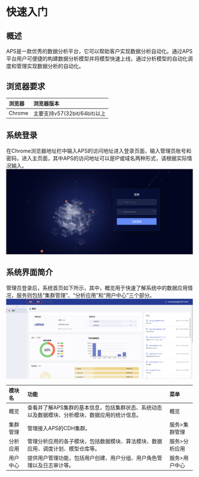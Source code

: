 # 快速入门
## 概述
APS是一款优秀的数据分析平台，它可以帮助客户实现数据分析自动化。通过APS平台用户可便捷的构建数据分析模型并将模型快速上线，通过分析模型的自动化调度和管理实现数据分析的自动化。
## 浏览器要求
| 浏览器 | 浏览器版本 |
| :--- | :--- | 
| Chrome | 主要支持v57(32bit/64bit)以上 |
## 系统登录
在Chrome浏览器地址栏中输入APS的访问地址进入登录页面，输入管理员账号和密码，进入主页面，其中APS的访问地址可以是IP或域名两种形式，请根据实际情况输入。
![](/admin_guide/fig/fig_01.png)
## 系统界面简介
管理员登录后，系统首页如下所示，其中，概览用于快速了解系统中的数据应用情况，服务则包括“集群管理”、“分析应用”和“用户中心”三个部分。
![](/admin_guide/fig/fig_02.png)

| 模块名 | 功能 | 菜单 |
| :--- | :--- | :--- |
| 概览 | 查看并了解APS集群的基本信息，包括集群状态、系统动态以及数据模块、分析模块、数据应用的统计信息。| 概览 |
| 集群管理 | 管理接入APS的CDH集群。 | 服务>集群管理 |
| 分析应用 | 管理分析应用的各子模块，包括数据模块、算法模块、数据应用、调度计划、模型仓库等。 | 服务>分析应用 |
| 用户中心 | 提供用户管理功能，包括用户创建、用户分组、用户角色管理以及日志审计等。 | 服务>用户中心 |



